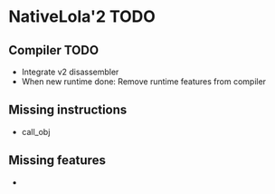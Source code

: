 # NativeLola'2 TODO

## Compiler TODO
- Integrate v2 disassembler
- When new runtime done: Remove runtime features from compiler

## Missing instructions
- call_obj

## Missing features
- 